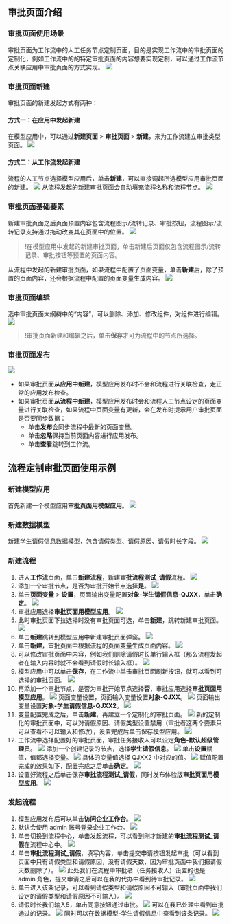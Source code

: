 ## 审批页面介绍
### 审批页面使用场景
审批页面为工作流中的人工任务节点定制页面，目的是实现工作流中的审批页面的定制化，例如工作流中的的特定审批页面的内容想要实现定制，可以通过工作流节点关联应用中审批页面的方式实现。
![](https://qcloudimg.tencent-cloud.cn/raw/6d6bceee483cd3c501ea4302ccd5cf9b.png)

### 审批页面新建
审批页面的新建发起方式有两种：

#### 方式一：在应用中发起新建
在模型应用中，可以通过**新建页面** > **审批页面** > **新建**，来为工作流建立审批类型页面。
![](https://qcloudimg.tencent-cloud.cn/raw/3bd0ae89a16f6297591ea255e4ee172e.png)

#### 方式二：从工作流发起新建
流程的人工节点选择模型应用后，单击**新建**，可以直接调起所选模型应用审批页面的新建。
![](https://qcloudimg.tencent-cloud.cn/raw/681dcdcc8ab375fb3d2285adf6e72bb9.png)
从流程发起的新建审批页面会自动填充流程名称和流程节点。
![](https://qcloudimg.tencent-cloud.cn/raw/8bd984404d0226851f027268e70f9151.png)

### 审批页面基础要素

新建审批页面之后页面预置内容包含流程图示/流转记录、审批按钮，流程图示/流转记录支持通过拖动改变其在页面中的位置。
![](https://qcloudimg.tencent-cloud.cn/raw/3386b58f5031996b7aeaeeda39c9d5ed.png)
>!在模型应用中发起的新建审批页面，单击新建后页面仅包含流程图示/流转记录、审批按钮等预置的页面内容。
>
从流程中发起的新建审批页面，如果流程中配置了页面变量，单击**新建**后，除了预置的页面内容，还会根据流程中配置的页面变量生成内容。
![](https://qcloudimg.tencent-cloud.cn/raw/69b9c31105c791d198da7f5135eae898.png)

### 审批页面编辑

选中审批页面大纲树中的“内容”，可以删除、添加、修改组件，对组件进行编辑。
![](https://qcloudimg.tencent-cloud.cn/raw/568a6cbca59df708c37b34a95f11c4dc.png)
>!审批页面新建和编辑之后，单击**保存**才可为流程中的节点所选择。

### 审批页面发布
![](https://qcloudimg.tencent-cloud.cn/raw/5d6b80358704a5f97c5e21b2062ae676.png)
- 如果审批页面**从应用中新建**，模型应用发布时不会和流程进行关联检查，走正常的应用发布检查。
- 如果审批页面**从流程中新建**，模型应用发布时会和流程人工节点设定的页面变量进行关联检查，如果流程中页面变量有更新，会在发布时提示用户审批页面是否要同步数据：
	- 单击**发布**会同步流程中最新的页面变量。
	- 单击**忽略**保持当前页面内容进行应用发布。
	- 单击**查看**跳转到工作流。
	


## 流程定制审批页面使用示例
### 新建模型应用
首先新建一个模型应用**审批页面用模型应用**。
![](https://qcloudimg.tencent-cloud.cn/raw/c2da4686ee79dac42f2fffbb2165b2e2.png)

### 新建数据模型
新建学生请假信息数据模型，包含请假类型、请假原因、请假时长字段。
![](https://qcloudimg.tencent-cloud.cn/raw/c7e0e1fbce62c8c54a20781dd9e287a9.png)

### 新建流程
1. 进入**工作流**页面，单击**新建流程**，新建**审批流程测试\_请假**流程。
![](https://qcloudimg.tencent-cloud.cn/raw/3ed3e93ca03095da5ece4cb1743952e0.png)
2. 添加一个审批节点，是否为审批开始节点选择**是**。
![](https://qcloudimg.tencent-cloud.cn/raw/abc5bff33ea0a7e3d603c55ed95e184a.png)
3. 单击**页面变量** > **设置**，页面输出变量配置**对象-学生请假信息-QJXX**，单击**确定**。
![](https://qcloudimg.tencent-cloud.cn/raw/52876d3990543d38ec926752b3bb849a.png)
4. 审批应用选择**审批页面用模型应用**。
![](https://qcloudimg.tencent-cloud.cn/raw/291261e7bc4db7834d004efb845cc128.png)
5. 此时审批页面下拉选择时没有审批页面可选，单击**新建**，跳转新建审批页面。
![](https://qcloudimg.tencent-cloud.cn/raw/de9201a22b6f61157411a5d6a3684f36.png)
6. 单击**新建**跳转到模型应用中新建审批页面弹窗。
![](https://qcloudimg.tencent-cloud.cn/raw/0311cf72606d1d0e82444464c4502df4.png)
7. 单击**新建**，审批页面中根据流程的页面变量生成页面内容。
![](https://qcloudimg.tencent-cloud.cn/raw/8a918d7c6339ee8c98b25c357d72f097.png)
8. 可以修改审批页面中内容，例如我们删除请假时长单行输入框（那么流程发起者在输入内容时就不会看到请假时长输入框）。
![](https://qcloudimg.tencent-cloud.cn/raw/9f41fcfa39e2d4fd015fcf1d45603591.png)
9. 模型应用中可以单击**保存**，在工作流中单击审批页面刷新按钮，就可以看到可选择的审批页面。
![](https://qcloudimg.tencent-cloud.cn/raw/b9dffd0e1c00ac77840f6d4111147200.png)
10. 再添加一个审批节点，是否为审批开始节点选择**否**，审批应用选择**审批页面用模型应用**。
![](https://qcloudimg.tencent-cloud.cn/raw/1a3351d3700ccb7d2a599fd13e58abbf.png)
页面变量设置，页面输入变量设置**对象-QJXX**。
![](https://qcloudimg.tencent-cloud.cn/raw/05360c04dac6e59331e9c397a03ea480.png)
页面输出变量设置**对象-学生请假信息-QJXX2**。
![](https://qcloudimg.tencent-cloud.cn/raw/ffa735a889a25a43e356f45700c44b1f.png)
11. 变量配置完成之后，单击**新建**，再建立一个定制化的审批页面。
![](https://qcloudimg.tencent-cloud.cn/raw/9c2f22b8339b659ea7b8d268613d9702.png)
新的定制化的审批页面中，可以对请假原因、请假类型设置禁用（审批者这两个要素只可以查看不可以输入和修改），设置完成后单击保存模型应用。
![](https://qcloudimg.tencent-cloud.cn/raw/2e7581718ff63bfc9c4782d39a700776.png)
12. 工作流中选择配置好的审批页面，审批任务接收人可以设定**角色-默认超级管理员**。
![](https://qcloudimg.tencent-cloud.cn/raw/056a42d177afaacf2aeae9fc9e165b8c.png)
添加一个创建记录的节点，选择**学生请假信息**。
![](https://qcloudimg.tencent-cloud.cn/raw/dc5b3e739f7a9c7efd8c91e9535f912f.png)
单击**设置**赋值，值都选择变量。
![](https://qcloudimg.tencent-cloud.cn/raw/7f80f350d3d0ab4a792e619c6e357e9d.png)
具体的变量值选择 QJXX2 中对应的值。
![](https://qcloudimg.tencent-cloud.cn/raw/34fd0edd5c1310fe6b3e5580b062da90.png)
赋值配置完成的效果如下，配置完成之后单击**确定**。
![](https://qcloudimg.tencent-cloud.cn/raw/e25bb2f89f274e81cd27953221ab4a5c.png)
13. 设置好流程之后单击保存**审批流程测试\_请假**，同时发布体验版**审批页面用模型应用**。
![](https://qcloudimg.tencent-cloud.cn/raw/33d24d7b4b3969779bb5daf22c782faf.png)

### 发起流程
1. 模型应用发布后可以单击**访问企业工作台**。
![](https://qcloudimg.tencent-cloud.cn/raw/c311d0c47d5519068ff169db04cc882a.png)
2. 默认会使用 admin 账号登录企业工作台。
![](https://qcloudimg.tencent-cloud.cn/raw/3d8c7775286dc99c6f2d8747f2384b1c.png)
3. 单击切换到流程中心，单击发起流程，可以看到刚才新建的**审批流程测试\_请假**在流程中心中。
![](https://qcloudimg.tencent-cloud.cn/raw/4d88f51fc497bd8b547da515d393fc87.png)
4. 单击**审批流程测试\_请假**，填写内容，单击提交申请按钮发起审批（可以看到页面中只有请假类型和请假原因，没有请假天数，因为审批页面中我们把请假天数删除了）。
![](https://qcloudimg.tencent-cloud.cn/raw/3757279bbd62c0a196cffec898e23d63.png)
此处我们在流程中审批者（任务接收人）设置的也是 admin 角色，提交申请之后可以在我的代办中看到待审批记录。
![](https://qcloudimg.tencent-cloud.cn/raw/5db65c142eb7273ecb88053b18e76c27.png)
5. 单击进入该条记录，可以看到请假类型和请假原因不可输入（审批页面中我们设定的请假类型和请假原因不可输入）。
![](https://qcloudimg.tencent-cloud.cn/raw/ea45199458de34d2171a2555225574ce.png)
6. 请假时长我们输入5，单击同意按钮通过审批。
![](https://qcloudimg.tencent-cloud.cn/raw/2a5cad279de7bd3ba7558097aae42c12.png)
可以在我已处理中看到审批通过的记录。
![](https://qcloudimg.tencent-cloud.cn/raw/fd07522fbcc13d7f13887eae42fdc046.png)
同时可以在数据模型-学生请假信息中查看到该条记录。
![](https://qcloudimg.tencent-cloud.cn/raw/ec78533347680d192238b30e93d9fbe9.png)
